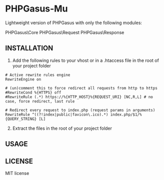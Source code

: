 PHPGasus-Mu
===========

Lightweight version of PHPGasus with only the following modules:

PHPGasus\Core
PHPGasus\Request
PHPGasus\Response


INSTALLATION
-------------
1) Add the following rules to your vhost or in a .htaccess file in the root of your project folder 
```
# Active rewrite rules engine
RewriteEngine on

# (un)comment this to force redirect all requests from http to https  
#RewriteCond %{HTTPS} off
#RewriteRule (.*) https://%{HTTP_HOST}%{REQUEST_URI} [NC,R,L] # no case, force redirect, last rule 

# Redirect every request to index.php (request params in arguments)
RewriteRule ^((?!index|public|favicon\.ico).*) index.php/$1/%{QUERY_STRING}	[L]
```

2) Extract the files in the root of your project folder


USAGE
-----------------





LICENSE
-----------------
MIT license